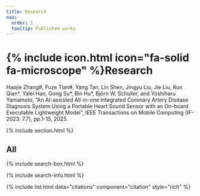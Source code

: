 ```yaml
---
title: Research
nav:
  order: 1
  tooltip: Published works
---
```


# {% include icon.html icon="fa-solid fa-microscope" %}Research
Haojie Zhang#, Fuze Tian#, Yang Tan, Lin Shen, Jingyu Liu, Jie Liu, Kun Qian*, Yalei Han, Gong Su*, Bin Hu*, Björn W. Schuller, and Yoshiharu Yamamoto, “An AI-assisted All-in-one Integrated Coronary Artery Disease Diagnosis System Using a Portable Heart Sound Sensor with an On-board Executable Lightweight Model”, IEEE Transactions on Mobile Computing (IF-2023: 7.7), pp.1-15, 2025.


{% include section.html %}



## All

{% include search-box.html %}

{% include search-info.html %}

{% include list.html data="citations" component="citation" style="rich" %}
